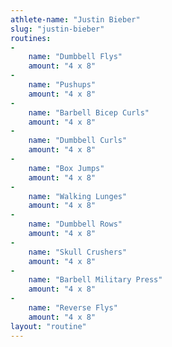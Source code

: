 ```yaml
---
athlete-name: "Justin Bieber"
slug: "justin-bieber"
routines:
-
    name: "Dumbbell Flys"
    amount: "4 x 8"
-
    name: "Pushups"
    amount: "4 x 8"
-
    name: "Barbell Bicep Curls"
    amount: "4 x 8"
-
    name: "Dumbbell Curls"
    amount: "4 x 8"
-
    name: "Box Jumps"
    amount: "4 x 8"
-
    name: "Walking Lunges"
    amount: "4 x 8"
-
    name: "Dumbbell Rows"
    amount: "4 x 8"
-
    name: "Skull Crushers"
    amount: "4 x 8"
-
    name: "Barbell Military Press"
    amount: "4 x 8"
-
    name: "Reverse Flys"
    amount: "4 x 8"
layout: "routine"
---
```

